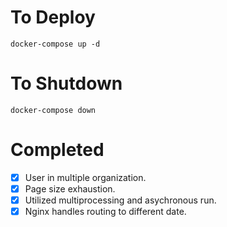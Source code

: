 # To Deploy
    docker-compose up -d

# To Shutdown
    docker-compose down

# Completed
- [x] User in multiple organization.
- [x] Page size exhaustion.
- [x] Utilized multiprocessing and asychronous run.
- [x] Nginx handles routing to different date.
